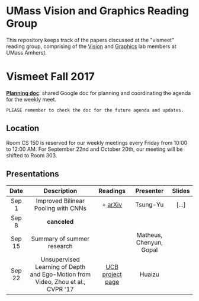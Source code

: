 # UMass Vision and Graphics Reading Group  

This repository keeps track of the papers discussed at the "vismeet" reading group, comprising of the [Vision](http://vis-www.cs.umass.edu/) and [Graphics](http://graphics.cs.umass.edu/) lab members at UMass Amherst.


# Vismeet Fall 2017

[**Planning doc**](https://docs.google.com/document/d/14s-4LOtrOXffRLlMsN94cga8Hzel5gqIpr-Rd_Fqka4/edit?usp=sharing): shared Google doc for planning and coordinating the agenda for the weekly meet.

  `PLEASE remember to check the doc for the future agenda and updates.`

## Location

Room CS 150 is reserved for our weekly meetings every Friday from 10:00 to 12:00 AM. For September 22nd and October 20th, our meeting will be shifted to Room 303.

## Presentations

| **Date** | **Description**                        | **Readings**       | **Presenter** | **Slides** |
| :---:    | :---:                                  | :---:              | :---:         | :---:      |
| Sep 1    |  Improved Bilinear Pooling with CNNs   | + [arXiv](https://arxiv.org/abs/1707.06772) | Tsung-Yu | [...] |
| Sep 8    |  **canceled**                          |                    |               |            |
| Sep 15   | Summary of summer research             |                    | Matheus, Chenyun, Gopal |    |
| Sep 22   | Unsupervised Learning of Depth and Ego-Motion from Video, Zhou et al., CVPR '17             |   [UCB project page](https://people.eecs.berkeley.edu/~tinghuiz/projects/SfMLearner/)                 | Huaizu |    |
